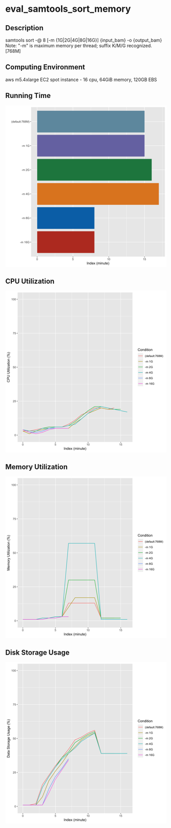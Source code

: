 # eval_samtools_sort_memory

## Description
samtools sort -@ 8 [-m {1G|2G|4G|8G|16G}] {input_bam} -o {output_bam} <BR>Note: "-m" is maximum memory per thread; suffix K/M/G recognized. [768M]

## Computing Environment
aws m5.4xlarge EC2 spot instance - 16 cpu, 64GiB memory, 120GB EBS

## Running Time
![Running Time](output/running_time.png)

## CPU Utilization
![CPU Utilization](output/cpu_utilization.png)

## Memory Utilization
![Memory Utilization](output/memory_utilization.png)

## Disk Storage Usage
![Disk Storage Usage](output/disk_storage_usage.png)

